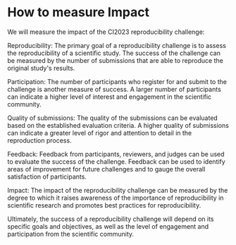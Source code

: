 # How to measure Impact

We will measure the impact of the CI2023 reproducibility challenge:

Reproducibility: The primary goal of a reproducibility challenge is to assess the reproducibility of a scientific study. The success of the challenge can be measured by the number of submissions that are able to reproduce the original study's results.

Participation: The number of participants who register for and submit to the challenge is another measure of success. A larger number of participants can indicate a higher level of interest and engagement in the scientific community.

Quality of submissions: The quality of the submissions can be evaluated based on the established evaluation criteria. A higher quality of submissions can indicate a greater level of rigor and attention to detail in the reproduction process.

Feedback: Feedback from participants, reviewers, and judges can be used to evaluate the success of the challenge. Feedback can be used to identify areas of improvement for future challenges and to gauge the overall satisfaction of participants.

Impact: The impact of the reproducibility challenge can be measured by the degree to which it raises awareness of the importance of reproducibility in scientific research and promotes best practices for reproducibility.

Ultimately, the success of a reproducibility challenge will depend on its specific goals and objectives, as well as the level of engagement and participation from the scientific community.